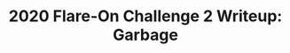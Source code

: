 ---
layout: post
title: "2020 Flare-On Challenge 2 Writeup: Garbage"
permalink: posts/flareon7-challenge-2
category: ctf
tags: [reverse-engineering, windows, flareon7]
---